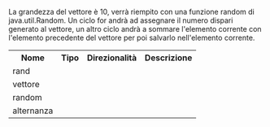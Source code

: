 <p>La grandezza del vettore è 10, verrà riempito con una funzione random di java.util.Random. Un ciclo for andrà ad assegnare il numero dispari generato al vettore, un altro ciclo andrà a sommare l'elemento corrente con l'elemento precedente del vettore per poi salvarlo nell'elemento corrente. </p>

<table>
  <tr>
    <th>Nome</th>
    <th>Tipo</th>
    <th>Direzionalità</th>
    <th>Descrizione</th>
  </tr>
  <tr>
    <td>rand</td>
  </tr>
  <tr>
    <td>vettore</td>
  </tr>
  <tr>
    <td>random</td>
  </tr>
  <tr>
    <td>alternanza</td>
  </tr>
</table>
